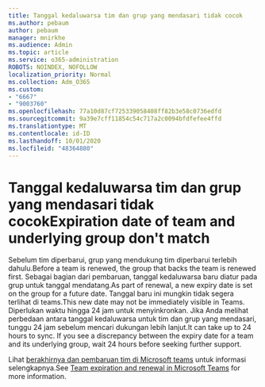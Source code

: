 ```yaml
---
title: Tanggal kedaluwarsa tim dan grup yang mendasari tidak cocok
ms.author: pebaum
author: pebaum
manager: mnirkhe
ms.audience: Admin
ms.topic: article
ms.service: o365-administration
ROBOTS: NOINDEX, NOFOLLOW
localization_priority: Normal
ms.collection: Adm_O365
ms.custom:
- "6667"
- "9003760"
ms.openlocfilehash: 77a10d87cf725339058408ff82b3e58c0736edfd
ms.sourcegitcommit: 9a39e7cff11854c54c717a2c0094bfdfefee4ffd
ms.translationtype: MT
ms.contentlocale: id-ID
ms.lasthandoff: 10/01/2020
ms.locfileid: "48364880"
---
```

# <a name="expiration-date-of-team-and-underlying-group-dont-match"></a><span data-ttu-id="9be33-102">Tanggal kedaluwarsa tim dan grup yang mendasari tidak cocok</span><span class="sxs-lookup"><span data-stu-id="9be33-102">Expiration date of team and underlying group don't match</span></span>

<span data-ttu-id="9be33-103">Sebelum tim diperbarui, grup yang mendukung tim diperbarui terlebih dahulu.</span><span class="sxs-lookup"><span data-stu-id="9be33-103">Before a team is renewed, the group that backs the team is renewed first.</span></span> <span data-ttu-id="9be33-104">Sebagai bagian dari pembaruan, tanggal kedaluwarsa baru diatur pada grup untuk tanggal mendatang.</span><span class="sxs-lookup"><span data-stu-id="9be33-104">As part of renewal, a new expiry date is set on the group for a future date.</span></span> <span data-ttu-id="9be33-105">Tanggal baru ini mungkin tidak segera terlihat di teams.</span><span class="sxs-lookup"><span data-stu-id="9be33-105">This new date may not be immediately visible in Teams.</span></span> <span data-ttu-id="9be33-106">Diperlukan waktu hingga 24 jam untuk menyinkronkan. Jika Anda melihat perbedaan antara tanggal kedaluwarsa untuk tim dan grup yang mendasari, tunggu 24 jam sebelum mencari dukungan lebih lanjut.</span><span class="sxs-lookup"><span data-stu-id="9be33-106">It can take up to 24 hours to sync. If you see a discrepancy between the expiry date for a team and its underlying group, wait 24 hours before seeking further support.</span></span>  

<span data-ttu-id="9be33-107">Lihat [berakhirnya dan pembaruan tim di Microsoft teams](https://docs.microsoft.com/microsoftteams/team-expiration-renewal)  untuk informasi selengkapnya.</span><span class="sxs-lookup"><span data-stu-id="9be33-107">See [Team expiration and renewal in Microsoft Teams](https://docs.microsoft.com/microsoftteams/team-expiration-renewal)  for more information.</span></span>
